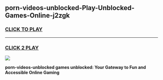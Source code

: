 
## porn-videos-unblocked-Play-Unblocked-Games-Online-j2zgk
<h3>
<a href="https://premium76.site?title=porn-videos-unblocked&ref=25A">CLICK TO PLAY</a></h3>
<hr>

<h3>
<a href="https://premium76.site?title=porn-videos-unblocked&ref=25A">CLICK 2 PLAY</a>
  
</h3>

<a href="https://premium76.site?title=porn-videos-unblocked&ref=25A"><img src="https://clearcache.store/games.png"></a>


**porn-videos-unblocked games unblocked: Your Gateway to Fun and Accessible Online Gaming**

